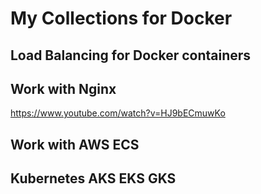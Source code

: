 # My Collections for Docker 

## Load Balancing for Docker containers 

## Work with Nginx
https://www.youtube.com/watch?v=HJ9bECmuwKo

## Work with AWS ECS

## Kubernetes AKS EKS GKS
